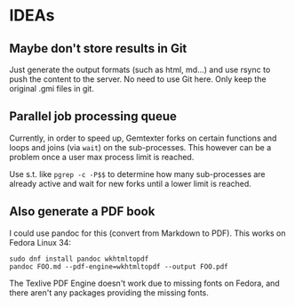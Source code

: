 # IDEAs

## Maybe don't store results in Git

Just generate the output formats (such as html, md...) and use rsync to push the content to the server. No need to use Git here. Only keep the original .gmi files in git.

## Parallel job processing queue

Currently, in order to speed up, Gemtexter forks on certain functions and loops and joins (via `wait`) on the sub-processes. This however can be a problem once a user max process limit is reached.

Use s.t. like `pgrep -c -P$$` to determine how many sub-processes are already active and wait for new forks until a lower limit is reached.

## Also generate a PDF book

I could use pandoc for this (convert from Markdown to PDF). This works on Fedora Linux 34:

```
sudo dnf install pandoc wkhtmltopdf
pandoc FOO.md --pdf-engine=wkhtmltopdf --output FOO.pdf
```

The Texlive PDF Engine doesn't work due to missing fonts on Fedora, and there aren't any packages providing the missing fonts.
